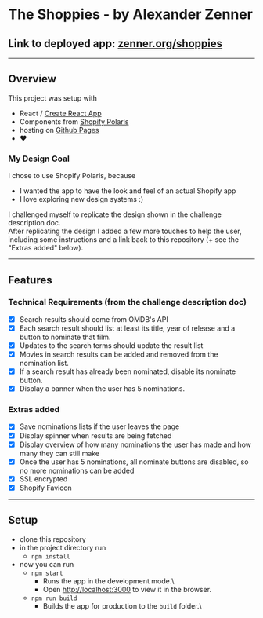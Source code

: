 # The Shoppies - by Alexander Zenner

## Link to deployed app: [zenner.org/shoppies](https://zenner.org/shoppies)
___ 

## Overview
This project was setup with
- React / [Create React App](https://github.com/facebook/create-react-app) 
- Components from [Shopify Polaris](https://polaris.shopify.com/)
- hosting on [Github Pages](https://pages.github.com/)
- ❤️

### My Design Goal
I chose to use Shopify Polaris, because
  - I wanted the app to have the look and feel of an actual Shopify app
  - I love exploring new design systems :)

I challenged myself to replicate the design shown in the challenge description doc. \
After replicating the design I added a few more touches to help the user, including some instructions and a link back to this repository (+ see the "Extras added" below).

___

## Features
### Technical Requirements (from the challenge description doc)
- [x] Search results should come from OMDB's API
- [x] Each search result should list at least its title, year of release and a button to nominate that film.
- [x] Updates to the search terms should update the result list
- [x] Movies in search results can be added and removed from the nomination list.
- [x] If a search result has already been nominated, disable its nominate button.
- [x] Display a banner when the user has 5 nominations.

### Extras added
- [x] Save nominations lists if the user leaves the page
- [x] Display spinner when results are being fetched 
- [x] Display overview of how many nominations the user has made and how many they can still make
- [x] Once the user has 5 nominations, all nominate buttons are disabled, so no more nominations can be added
- [x] SSL encrypted
- [x] Shopify Favicon
___

## Setup
- clone this repository
- in the project directory run
  - `npm install`
- now you can run
  - `npm start`
    - Runs the app in the development mode.\
    - Open [http://localhost:3000](http://localhost:3000) to view it in the browser.
  - `npm run build`
    - Builds the app for production to the `build` folder.\
